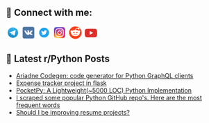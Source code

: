 ## 🔎 Connect with me:
[<img src="https://github.com/bullbesh/bullbesh/blob/main/images/Telegram.png" width="32" height="32" />](https://t.me/bullbesh)
[<img src="https://github.com/bullbesh/bullbesh/blob/main/images/VK.png" width="32" height="32" />](https://vk.com/bullbesh)
[<img src="https://github.com/bullbesh/bullbesh/blob/main/images/Twitter.png" width="32" height="32" />](https://twitter.com/bullbesh1)
[<img src="https://github.com/bullbesh/bullbesh/blob/main/images/Instagram.png" width="32" height="32" />](https://www.instagram.com/bullbesh)
[<img src="https://github.com/bullbesh/bullbesh/blob/main/images/Reddit.png" width="32" height="32" />](https://www.reddit.com/user/bullbesh)
[<img src="https://github.com/bullbesh/bullbesh/blob/main/images/YouTube.png" width="32" height="32" />](https://www.youtube.com/channel/UCtfjRs6uzgq5mfm8S06WTcg)

## 📕 Latest r/Python Posts
<!-- BLOG-POST-LIST:START -->
- [Ariadne Codegen: code generator for Python GraphQL clients](https://www.reddit.com/r/Python/comments/10rqo82/ariadne_codegen_code_generator_for_python_graphql/)
- [Expense tracker project in flask](https://www.reddit.com/r/Python/comments/10rqbyv/expense_tracker_project_in_flask/)
- [PocketPy: A Lightweight&lpar;~5000 LOC&rpar; Python Implementation](https://www.reddit.com/r/Python/comments/10rq7gd/pocketpy_a_lightweight5000_loc_python/)
- [I scraped some popular Python GitHub repo&#39;s. Here are the most frequent words](https://www.reddit.com/r/Python/comments/10rq5h8/i_scraped_some_popular_python_github_repos_here/)
- [Should I be improving resume projects?](https://www.reddit.com/r/Python/comments/10rpohz/should_i_be_improving_resume_projects/)
<!-- BLOG-POST-LIST:END -->
